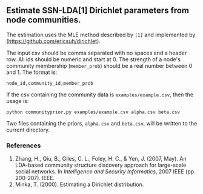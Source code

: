 ## Estimate SSN-LDA[1] Dirichlet parameters from node communities.
The estimation uses the MLE method described by `[1]` and implemented by (https://github.com/ericsuh/dirichlet).

The input csv should be comma separated with no spaces and a header row.
All ids should be numeric and start at 0.
The strength of a node's community membership (`member_prob`) should be a real number
between 0 and 1.
The format is:

    node_id,community_id,member_prob

If the csv containing the community data is `examples/example.csv`, then the usage is:

    python communityprior.py examples/example.csv alpha.csv beta.csv
    
Two files containing the priors, `alpha.csv` and `beta.csv`, will be written to the current directory.

### References
1. Zhang, H., Qiu, B., Giles, C. L., Foley, H. C., & Yen, J. (2007, May). An LDA-based community structure discovery approach for large-scale social networks. In _Intelligence and Security Informatics_, 2007 IEEE (pp. 200-207). IEEE.  
2. Minka, T. (2000). Estimating a Dirichlet distribution.
